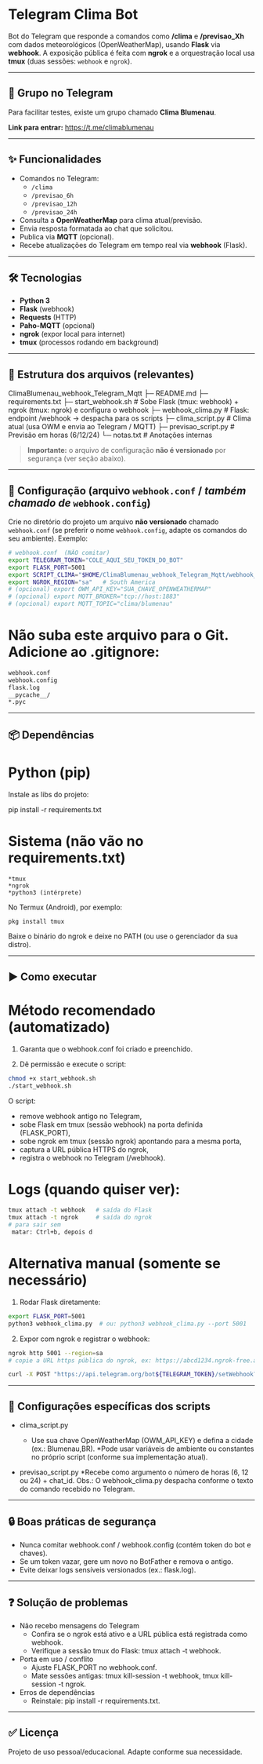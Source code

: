 # Telegram Clima Bot

Bot do Telegram que responde a comandos como **/clima** e **/previsao_Xh** com dados meteorológicos (OpenWeatherMap), usando **Flask** via **webhook**. A exposição pública é feita com **ngrok** e a orquestração local usa **tmux** (duas sessões: `webhook` e `ngrok`).

---

## 📢 Grupo no Telegram

Para facilitar testes, existe um grupo chamado **Clima Blumenau**.

**Link para entrar:** https://t.me/climablumenau  

---

## ✨ Funcionalidades

- Comandos no Telegram:
  - `/clima`
  - `/previsao_6h`
  - `/previsao_12h`
  - `/previsao_24h`
- Consulta a **OpenWeatherMap** para clima atual/previsão.
- Envia resposta formatada ao chat que solicitou.
- Publica via **MQTT** (opcional).
- Recebe atualizações do Telegram em tempo real via **webhook** (Flask).

---

## 🛠️ Tecnologias

- **Python 3**
- **Flask** (webhook)
- **Requests** (HTTP)
- **Paho-MQTT** (opcional)
- **ngrok** (expor local para internet)
- **tmux** (processos rodando em background)

---

## 📁 Estrutura dos arquivos (relevantes)

ClimaBlumenau_webhook_Telegram_Mqtt
	├─ README.md
	├─ requirements.txt
	├─ start_webhook.sh # Sobe Flask (tmux: webhook) + ngrok (tmux: ngrok) e configura o webhook
	├─ webhook_clima.py # Flask: endpoint /webhook -> despacha para os scripts
	├─ clima_script.py # Clima atual (usa OWM e envia ao Telegram / MQTT)
	├─ previsao_script.py # Previsão em horas (6/12/24)
	└─ notas.txt # Anotações internas

> **Importante:** o arquivo de configuração **não é versionado** por segurança (ver seção abaixo).

---

## 🔐 Configuração (arquivo **`webhook.conf`** / *também chamado de* `webhook.config`)

Crie no diretório do projeto um arquivo **não versionado** chamado `webhook.conf` (se preferir o nome `webhook.config`, adapte os comandos do seu ambiente). Exemplo:

```bash
# webhook.conf  (NÃO comitar)
export TELEGRAM_TOKEN="COLE_AQUI_SEU_TOKEN_DO_BOT"
export FLASK_PORT=5001
export SCRIPT_CLIMA="$HOME/ClimaBlumenau_webhook_Telegram_Mqtt/webhook_clima.py"
export NGROK_REGION="sa"   # South America
# (opcional) export OWM_API_KEY="SUA_CHAVE_OPENWEATHERMAP"
# (opcional) export MQTT_BROKER="tcp://host:1883"
# (opcional) export MQTT_TOPIC="clima/blumenau"
````

# Não suba este arquivo para o Git. Adicione ao .gitignore:

````bash
webhook.conf
webhook.config
flask.log
__pycache__/
*.pyc
````

---

## 📦 Dependências

# Python (pip)

Instale as libs do projeto:

pip install -r requirements.txt

# Sistema (não vão no requirements.txt)

	*tmux
	*ngrok
	*python3 (intérprete)

No Termux (Android), por exemplo:
````bash
pkg install tmux
````

Baixe o binário do ngrok e deixe no PATH (ou use o gerenciador da sua distro).

---

## ▶️ Como executar

# Método recomendado (automatizado)

1. Garanta que o webhook.conf foi criado e preenchido.

2. Dê permissão e execute o script:
````bash
chmod +x start_webhook.sh
./start_webhook.sh
````

O script:

* remove webhook antigo no Telegram,
* sobe Flask em tmux (sessão webhook) na porta definida (FLASK_PORT),
* sobe ngrok em tmux (sessão ngrok) apontando para a mesma porta,
* captura a URL pública HTTPS do ngrok,
* registra o webhook no Telegram (/webhook).

# Logs (quando quiser ver):

````bash
tmux attach -t webhook   # saída do Flask
tmux attach -t ngrok     # saída do ngrok
# para sair sem
 matar: Ctrl+b, depois d
````

# Alternativa manual (somente se necessário)

1. Rodar Flask diretamente:

````bash
export FLASK_PORT=5001
python3 webhook_clima.py  # ou: python3 webhook_clima.py --port 5001
````

2. Expor com ngrok e registrar o webhook:

````bash
ngrok http 5001 --region=sa
# copie a URL https pública do ngrok, ex: https://abcd1234.ngrok-free.app

curl -X POST "https://api.telegram.org/bot${TELEGRAM_TOKEN}/setWebhook?url=https://abcd1234.ngrok-free.app/webhook"
````

---

## 🔧 Configurações específicas dos scripts

* clima_script.py
	* Use sua chave OpenWeatherMap (OWM_API_KEY) e defina a cidade (ex.: Blumenau,BR).
	*Pode usar variáveis de ambiente ou constantes no próprio script (conforme sua implementação atual).

* previsao_script.py
	*Recebe como argumento o número de horas (6, 12 ou 24) + chat_id.
Obs.: O webhook_clima.py despacha conforme o texto do comando recebido no Telegram.

---

## 🔒 Boas práticas de segurança

* Nunca comitar webhook.conf / webhook.config (contém token do bot e chaves).
* Se um token vazar, gere um novo no BotFather e remova o antigo.
* Evite deixar logs sensíveis versionados (ex.: flask.log).

---

## ❓ Solução de problemas

* Não recebo mensagens do Telegram
	* Confira se o ngrok está ativo e a URL pública está registrada como webhook.
	* Verifique a sessão tmux do Flask: tmux attach -t webhook.
* Porta em uso / conflito
	* Ajuste FLASK_PORT no webhook.conf.
	* Mate sessões antigas: tmux kill-session -t webhook, tmux kill-session -t ngrok.
* Erros de dependências
	* Reinstale: pip install -r requirements.txt.

---

## ✅ Licença

Projeto de uso pessoal/educacional. Adapte conforme sua necessidade.